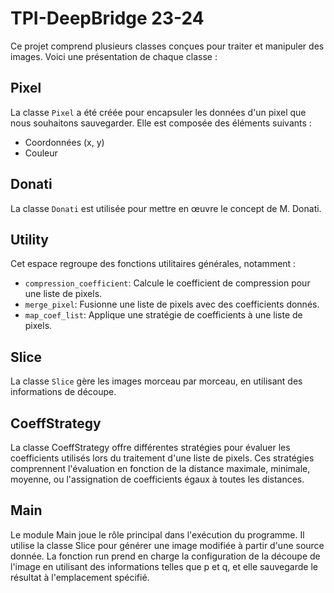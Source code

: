 # TPI-DeepBridge 23-24

Ce projet comprend plusieurs classes conçues pour traiter et manipuler des images. Voici une présentation de chaque classe :

## Pixel

La classe `Pixel` a été créée pour encapsuler les données d'un pixel que nous souhaitons sauvegarder. Elle est composée des éléments suivants :
- Coordonnées (x, y)
- Couleur

## Donati

La classe `Donati` est utilisée pour mettre en œuvre le concept de M. Donati.

## Utility

Cet espace regroupe des fonctions utilitaires générales, notamment :
- `compression_coefficient`: Calcule le coefficient de compression pour une liste de pixels.
- `merge_pixel`: Fusionne une liste de pixels avec des coefficients donnés.
- `map_coef_list`: Applique une stratégie de coefficients à une liste de pixels.

## Slice

La classe `Slice` gère les images morceau par morceau, en utilisant des informations de découpe.

## CoeffStrategy

La classe CoeffStrategy offre différentes stratégies pour évaluer les coefficients utilisés lors du traitement d'une liste de pixels. Ces stratégies comprennent l'évaluation en fonction de la distance maximale, minimale, moyenne, ou l'assignation de coefficients égaux à toutes les distances.

## Main

Le module Main joue le rôle principal dans l'exécution du programme. Il utilise la classe Slice pour générer une image modifiée à partir d'une source donnée. La fonction run prend en charge la configuration de la découpe de l'image en utilisant des informations telles que p et q, et elle sauvegarde le résultat à l'emplacement spécifié.

